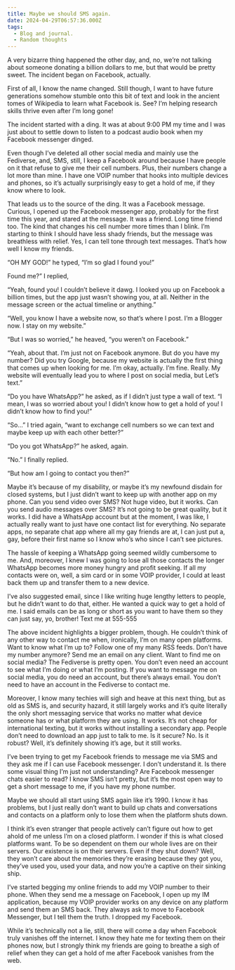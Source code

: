 ```yaml
---
title: Maybe we should SMS again.
date: 2024-04-29T06:57:36.000Z
tags:
  - Blog and journal.
  - Random thoughts
---
```


A very bizarre thing happened the other day, and, no, we’re not talking about someone donating a billion dollars to me, but that would be pretty sweet. The incident began on Facebook, actually.

First of all, I know the name changed. Still though, I want to have future generations somehow stumble onto this bit of text and look in the ancient tomes of Wikipedia to learn what Facebook is. See? I’m helping research skills thrive even after I’m long gone!

The incident started with a ding. It was at about 9:00 PM my time and I was just about to settle down to listen to a podcast audio book when my Facebook messenger dinged.

Even though I’ve deleted all other social media and mainly use the Fediverse, and, SMS, still, I keep a Facebook around because I have people on it that refuse to give me their cell numbers. Plus, their numbers change a lot more than mine. I have one VOIP number that hooks into multiple devices and phones, so it’s actually surprisingly easy to get a hold of me, if they know where to look.

That leads us to the source of the ding. It was a Facebook message. Curious, I opened up the Facebook messenger app, probably for the first time this year, and stared at the message. It was a friend. Long time friend too. The kind that changes his cell number more times than I blink. I’m starting to think I should have less shady friends, but the message was breathless with relief. Yes, I can tell tone through text messages. That’s how well I know my friends.

“OH MY GOD!” he typed, “I’m so glad I found you!”

Found me?” I replied,

“Yeah, found you! I couldn’t believe it dawg. I looked you up on Facebook a billion times, but the app just wasn’t showing you, at all. Neither in the message screen or the actual timeline or anything.”

“Well, you know I have a website now, so that’s where I post. I’m a Blogger now. I stay on my website.”

“But I was so worried,” he heaved, “you weren’t on Facebook.”

“Yeah, about that. I’m just not on Facebook anymore. But do you have my number? Did you try Google, because my website is actually the first thing that comes up when looking for me. I’m okay, actually. I’m fine. Really. My website will eventually lead you to where I post on social media, but Let’s text.”

“Do you have WhatsApp?” he asked, as if I didn’t just type a wall of text. “I mean, I was so worried about you! I didn’t know how to get a hold of you! I didn’t know how to find you!”

“So…” I tried again, “want to exchange cell numbers so we can text and maybe keep up with each other better?”

“Do you got WhatsApp?” he asked, again.

“No.” I finally replied.

“But how am I going to contact you then?”

Maybe it’s because of my disability, or maybe it’s my newfound disdain for closed systems, but I just didn’t want to keep up with another app on my phone. Can you send video over SMS? Not huge video, but it works. Can you send audio messages over SMS? It’s not going to be great quality, but it works. I did have a WhatsApp account but at the moment, I was like, I actually really want to just have one contact list for everything. No separate apps, no separate chat app where all my gay friends are at, I can just put a, gay, before their first name so I know who’s who since I can’t see pictures.

The hassle of keeping a WhatsApp going seemed wildly cumbersome to me. And, moreover, I knew I was going to lose all those contacts the longer WhatsApp becomes more money hungry and profit seeking. If all my contacts were on, well, a sim card or in some VOIP provider, I could at least back them up and transfer them to a new device.

I’ve also suggested email, since I like writing huge lengthy letters to people, but he didn’t want to do that, either. He wanted a quick way to get a hold of me. I said emails can be as long or short as you want to have them so they can just say, yo, brother! Text me at 555-555

The above incident highlights a bigger problem, though. He couldn’t think of any other way to contact me when, ironically, I’m on many open platforms. Want to know what I’m up to? Follow one of my many RSS feeds. Don’t have my number anymore? Send me an email on any client. Want to find me on social media? The Fediverse is pretty open. You don’t even need an account to see what I’m doing or what I’m posting. If you want to message me on social media, you do need an account, but there’s always email. You don’t need to have an account in the Fediverse to contact me.

Moreover, I know many techies will sigh and heave at this next thing, but as old as SMS is, and security hazard, it still largely works and it’s quite literally the only short messaging service that works no matter what device someone has or what platform they are using. It works. It’s not cheap for international texting, but it works without installing a secondary app. People don’t need to download an app just to talk to me. Is it secure? No. Is it robust? Well, it’s definitely showing it’s age, but it still works.

I’ve been trying to get my Facebook friends to message me via SMS and they ask me if I can use Facebook messenger. I don’t understand it. Is there some visual thing I’m just not understanding? Are Facebook messenger chats easier to read? I know SMS isn’t pretty, but it’s the most open way to get a short message to me, if you have my phone number.

Maybe we should all start using SMS again like it’s 1990. I know it has problems, but I just really don’t want to build up chats and conversations and contacts on a platform only to lose them when the platform shuts down.

I think it’s even stranger that people actively can’t figure out how to get ahold of me unless I’m on a closed platform. I wonder if this is what closed platforms want. To be so dependent on them our whole lives are on their servers. Our existence is on their servers. Even if they shut down? Well, they won’t care about the memories they’re erasing because they got you, they’ve used you, used your data, and now you’re a captive on their sinking ship.

I’ve started begging my online friends to add my VOIP number to their phone. When they send me a message on Facebook, I open up my IM application, because my VOIP provider works on any device on any platform and send them an SMS back. They always ask to move to Facebook Messenger, but I tell them the truth. I dropped my Facebook.

While it’s technically not a lie, still, there will come a day when Facebook truly vanishes off the internet. I know they hate me for texting them on their phones now, but I strongly think my friends are going to breathe a sigh of relief when they can get a hold of me after Facebook vanishes from the web.
